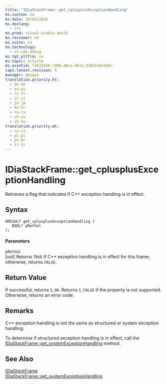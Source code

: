 ```yaml
---
title: "IDiaStackFrame::get_cplusplusExceptionHandling"
ms.custom: na
ms.date: 10/03/2016
ms.devlang: 
  - C++
ms.prod: visual-studio-dev14
ms.reviewer: na
ms.suite: na
ms.technology: 
  - vs-ide-debug
ms.tgt_pltfrm: na
ms.topic: article
ms.assetid: f2631820-c986-40ca-b61e-230d7a9c426c
caps.latest.revision: 9
manager: ghogen
translation.priority.ht: 
  - de-de
  - es-es
  - fr-fr
  - it-it
  - ja-jp
  - ko-kr
  - ru-ru
  - zh-cn
  - zh-tw
translation.priority.mt: 
  - cs-cz
  - pl-pl
  - pt-br
  - tr-tr
---
```

# IDiaStackFrame::get_cplusplusExceptionHandling
Retrieves a flag that indicates if C++ exception handling is in effect.  
  
## Syntax  
  
```cpp#  
HRESULT get_cplusplusExceptionHandling (   
   BOOL* pRetVal  
);  
```  
  
#### Parameters  
 `pRetVal`  
 [out] Returns `TRUE` if C++ exception handling is in effect for this frame; otherwise, returns `FALSE`.  
  
## Return Value  
 If successful, returns `S_OK`. Returns `S_FALSE` if the property is not supported. Otherwise, returns an error code.  
  
## Remarks  
 C++ exception handling is not the same as structured or system exception handling.  
  
 To determine if structured exception handling is in effect, call the [IDiaStackFrame::get_systemExceptionHandling](../VS_debugger/IDiaStackFrame--get_systemExceptionHandling.md) method.  
  
## See Also  
 [IDiaStackFrame](../VS_debugger/IDiaStackFrame.md)   
 [IDiaStackFrame::get_systemExceptionHandling](../VS_debugger/IDiaStackFrame--get_systemExceptionHandling.md)